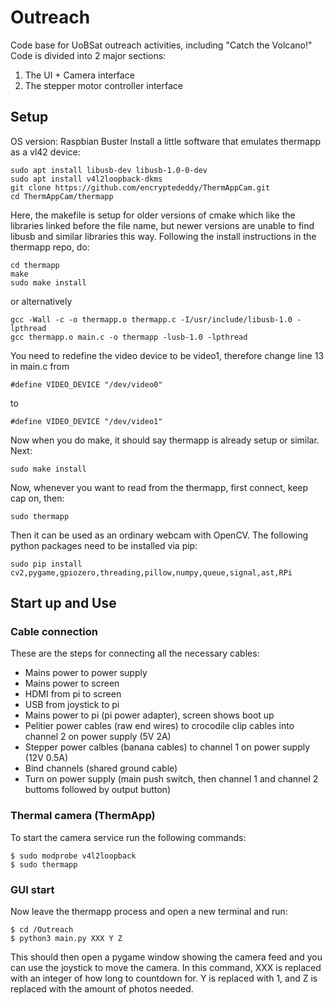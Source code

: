 # Outreach
Code base for UoBSat outreach activities, including "Catch the Volcano!"
Code is divided into 2 major sections:
1) The UI + Camera interface
2) The stepper motor controller interface

## Setup
OS version: Raspbian Buster
Install a little software that emulates thermapp as a vl42 device:
```
sudo apt install libusb-dev libusb-1.0-0-dev
sudo apt install v4l2loopback-dkms
git clone https://github.com/encryptededdy/ThermAppCam.git
cd ThermAppCam/thermapp
```

Here, the makefile is setup for older versions of cmake which like the libraries linked before the file name, but newer versions are unable to find libusb and similar libraries this way. Following the install instructions in the thermapp repo, do:
```
cd thermapp
make
sudo make install
```
or alternatively
```
gcc -Wall -c -o thermapp.o thermapp.c -I/usr/include/libusb-1.0 -lpthread
gcc thermapp.o main.c -o thermapp -lusb-1.0 -lpthread
```
You need to redefine the video device to be video1, therefore change line 13 in main.c from 

```
#define VIDEO_DEVICE "/dev/video0"
```
to 
```
#define VIDEO_DEVICE "/dev/video1"
```
Now when you do make, it should say thermapp is already setup or similar.
Next:
```
sudo make install
```
Now, whenever you want to read from the thermapp, first connect, keep cap on, then:
```
sudo thermapp
```

Then it can be used as an ordinary webcam with OpenCV.
The following python packages need to be installed via pip:
```
sudo pip install cv2,pygame,gpiozero,threading,pillow,numpy,queue,signal,ast,RPi
```

## Start up and Use
### Cable connection
These are the steps for connecting all the necessary cables:
 - Mains power to power supply
 - Mains power to screen
 - HDMI from pi to screen
 - USB from joystick to pi
 - Mains power to pi (pi power adapter), screen shows boot up
 - Pelitier power cables (raw end wires) to crocodile clip cables into channel 2 on power supply (5V 2A)
 - Stepper power calbles (banana cables) to channel 1 on power supply (12V 0.5A)
 - Bind channels (shared ground cable)
 - Turn on power supply (main push switch, then channel 1 and channel 2 buttoms followed by output button)
### Thermal camera (ThermApp)
To start the camera service run the following commands:
```
$ sudo modprobe v4l2loopback
$ sudo thermapp
```
### GUI start
Now leave the thermapp process and open a new terminal and run:

```
$ cd /Outreach
$ python3 main.py XXX Y Z
```
This should then open a pygame window showing the camera feed and you can use the joystick to move the camera. In this command, XXX is replaced with an integer of how long to countdown for. Y is replaced with 1, and Z is replaced with the amount of photos needed. 
